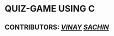 # QUIZ-GAME USING C

## CONTRIBUTORS:  <i>[VINAY](https://github.com/vinay-s36) [SACHIN](https://github.com/assistantgoogle)</i>

